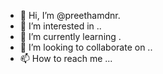 - 👋 Hi, I’m @preethamdnr.
- 👀 I’m interested in ..
- 🌱 I’m currently learning .
- 💞️ I’m looking to collaborate on ..
- 📫 How to reach me ...
<!---
preethamdnr/preethamdnr is a ✨ special ✨ repository because its `README.md` (this file) appears on your GitHub profile.
You can click the Preview link to take a look at your changes.
--->
